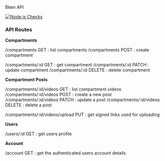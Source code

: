 Bken API

[![Node.js Checks](https://github.com/bkenio/api/actions/workflows/checks.yml/badge.svg)](https://github.com/bkenio/api/actions/workflows/checks.yml)

### API Routes

**Compartments**

/compartments GET : list compartments
/compartments POST : create compartment

/compartments/:id GET : get compartment
/compartments/:id PATCH : update compartment
/compartments/:id DELETE : delete compartment

**Compartment Posts**

/compartments/:id/videos GET : list compartment videos
/compartments/:id/videos POST : create a new post
/compartments/:id/videos PATCH : update a post
/compartments/:id/videos DELETE : delete a post

/compartments/:id/videos/upload PUT : get signed links used for uploading

**Users**

/users/:id GET : get users profile

**Account**

/account GET : get the authenticated users account details
